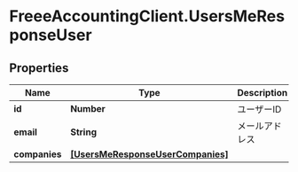 # FreeeAccountingClient.UsersMeResponseUser

## Properties
Name | Type | Description | Notes
------------ | ------------- | ------------- | -------------
**id** | **Number** | ユーザーID | 
**email** | **String** | メールアドレス | 
**companies** | [**[UsersMeResponseUserCompanies]**](UsersMeResponseUserCompanies.md) |  | [optional] 


